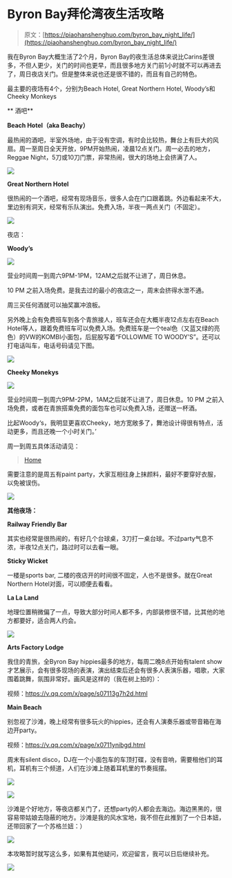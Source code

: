 # Byron Bay拜伦湾夜生活攻略

> 原文：[https://piaohanshenghuo.com/byron_bay_night_life/](https://piaohanshenghuo.com/byron_bay_night_life/)

我在Byron Bay大概生活了2个月，Byron Bay的夜生活总体来说比Carins差很多，不但人更少，关门的时间也更早，而且很多地方关门前1小时就不可以再进去了，周日夜店关门。但是整体来说也还是很不错的，而且有自己的特色。

最主要的夜场有4个，分别为Beach Hotel, Great Northern Hotel, Woody’s和Cheeky Monkeys

** 酒吧**

**Beach Hotel（aka Beachy）**

最热闹的酒吧，半室外场地，由于没有空调，有时会比较热，舞台上有巨大的风扇。周一至周日全天开放，9PM开始热闹，凌晨12点关门。周一必去的地方，Reggae Night，5刀或10刀门票，非常热闹，很大的场地上会挤满了人。

![](img/f5e8089b55ecfe5438dc046cec7e76bc.png)



**Great Northern Hotel**

很热闹的一个酒吧，经常有现场音乐，很多人会在门口跟着跳。外边看起来不大，里边别有洞天，经常有乐队演出。免费入场，半夜一两点关门（不固定）。

![](img/a1acf6865ee34bd1d7171709a8c93339.png)



夜店：

**Woody’s**

![](img/2badf3b1f10da2bfca8513af8f4d9aae.png)



营业时间周一到周六9PM-1PM，12AM之后就不让进了，周日休息。

10 PM 之前入场免费。是我去过的最小的夜店之一，周末会挤得水泄不通。

周三买任何酒就可以抽奖赢冲浪板。

另外晚上会有免费班车到各个青旅接人，班车还会在大概半夜12点左右在Beach Hotel等人，跟着免费班车可以免费入场。免费班车是一个teal色（又蓝又绿的亮色）的VW的KOMBI小面包，后屁股写着“FOLLOWME TO WOODY’S”。还可以打电话叫车，电话号码请见下图。

![](img/0723ee21edb230ddc7269e6d11f2595d.png)



**Cheeky Monekys**

![](img/ef277a375daea84c4180a346179d0096.png)



营业时间周一到周六9PM-2PM，1AM之后就不让进了，周日休息。10 PM 之前入场免费，或者在青旅搭乘免费的面包车也可以免费入场，还赠送一杯酒。

比起Woody‘s，我明显更喜欢Cheeky，地方宽敞多了，舞池设计得很有特点，活动更多，而且还晚一个小时关门。’

周一到周五具体活动请见：

> [Home](http://cheekymonkeys.com.au/)

<iframe class="wp-embedded-content" sandbox="allow-scripts" security="restricted" style="position: absolute; clip: rect(1px, 1px, 1px, 1px);" src="https://cheekymonkeys.com.au/embed/#?secret=98727zr3P6" data-secret="98727zr3P6" width="600" height="338" title="“Home” — Cheeky Monkey's Restaurant &amp; Bar" frameborder="0" marginwidth="0" marginheight="0" scrolling="no"></iframe>

需要注意的是周五有paint party，大家互相往身上抹颜料，最好不要穿好衣服，以免被误伤。

![](img/00ae9da2585b9f04367d0e69b9aa3e7b.png)



**其他夜场：**

**Railway Friendly Bar**

其实也经常是很热闹的，有好几个台球桌，3刀打一桌台球。不过party气息不浓，半夜12点关门，路过时可以去看一眼。

**Sticky Wicket**

一楼是sports bar, 二楼的夜店开的时间很不固定，人也不是很多。就在Great Northern Hotel对面，可以顺便去看看。

**La La Land**

地理位置稍微偏了一点，导致大部分时间人都不多，内部装修很不错，比其他的地方都要好，适合两人约会。

![](img/7b26cef6ff954ecb7fcbeba809c7d846.png)



**Arts Factory Lodge**

我住的青旅，全Byron Bay hippies最多的地方，每周二晚8点开始有talent show才艺展示，会有很多现场的表演，演出结束后还会有很多人表演乐器，唱歌，大家围着跳舞，氛围非常好。画风是这样的（我在树上拍的）：

视频：https://v.qq.com/x/page/s07113g7h2d.html

**Main Beach**

别忽视了沙滩，晚上经常有很多玩火的hippies，还会有人演奏乐器或带音箱在海边开party。

视频：https://v.qq.com/x/page/x0711ynibgd.html

周末有silent disco，DJ在一个小面包车的车顶打碟，没有音响，需要租他们的耳机，耳机有三个频道，人们在沙滩上随着耳机里的节奏摇摆。

![](img/f77deb9b54d0628db46371c8b074d0ca.png)



![](img/e9936994c369c76f816a21bd8b940e70.png)



沙滩是个好地方，等夜店都关门了，还想party的人都会去海边。海边黑黑的，很容易带姑娘去隐蔽的地方。沙滩是我的风水宝地，我不但在此推到了一个日本妞，还带回家了一个苏格兰妞：）

![](img/1e7b8174b15c584934d11a5110fcc648.png)



本攻略暂时就写这么多，如果有其他疑问，欢迎留言，我可以日后继续补充。

![](img/253ab21a9c1e16853784357fbee5c563.png)

